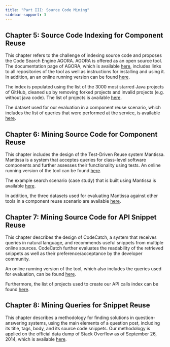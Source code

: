 ```yaml
---
title: "Part III: Source Code Mining"
sidebar-support: 3
---
```


## Chapter 5: Source Code Indexing for Component Reuse
This chapter refers to the challenge of indexing source code and proposes
the Code Search Engine AGORA. AGORA is offered as an open source tool.
The documentation page of AGORA, which is available
<a target="_blank" href="https://authecesofteng.github.io/agora/">here</a>,
includes links to all repositories of the tool as well as instructions for installing
and using it. In addition, an an online running version can be found
<a target="_blank" href="http://agora.ee.auth.gr">here</a>.

The index is populated using the list of the 3000 most starred Java projects of GitHub,
cleaned up by removing forked projects and invalid projects (e.g. without java code).
The list of projects is available
<a target="_blank" href="{{ site.baseurl }}/data/partthree/agora/projects.txt">here</a>.

The dataset used for our evaluation in a component reuse scenario, which includes the list
of queries that were performed at the service, is available
<a target="_blank" href="{{ site.baseurl }}/data/partthree/agora/dataset.zip">here</a>.


## Chapter 6: Mining Source Code for Component Reuse
This chapter includes the design of the Test-Driven Reuse system Mantissa.
Mantissa is a system that acceptes queries for class-level software components
and further assesses their functionality using tests. An online running version
of the tool can be found <a target="_blank" href="http://mantissa.ee.auth.gr">here</a>.

The example search scenario (case study) that is built using Mantissa is available
<a target="_blank" href="{{ site.baseurl }}/data/partthree/mantissa/casestudy.zip">here</a>.

In addition, the three datasets used for evaluating Mantissa against other tools in
a component reuse scenario are available
<a target="_blank" href="{{ site.baseurl }}/data/partthree/mantissa/datasets.zip">here</a>.


## Chapter 7: Mining Source Code for API Snippet Reuse
This chapter describes the design of CodeCatch, a system that receives queries in
natural language, and recommends useful snippets from multiple online sources.
CodeCatch further evaluates the readability of the retrieved snippets as well as
their preference/acceptance by the developer community.

An online running version of the tool, which also includes the queries used for
evaluation, can be found <a target="_blank" href="http://codecatch.ee.auth.gr/">here</a>.

Furthermore, the list of projects used to create our API calls index can be found
<a target="_blank" href="{{ site.baseurl }}/data/partthree/codecatch/projects.txt">here</a>.


## Chapter 8: Mining Queries for Snippet Reuse
This chapter describes a methodology for finding solutions in question-answering systems,
using the main elements of a question post, including its title, tags, body, and 
its source code snippets. Our methodology is applied on the official data dump of Stack
Overflow as of September 26, 2014, which is available
<a target="_blank" href="http://2015.msrconf.org/challenge_data/">here</a>.

